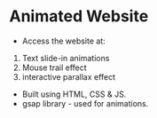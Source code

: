 # Animated Website
- Access the website at: 
1. Text slide-in animations
2. Mouse trail effect
3. interactive parallax effect
   
- Built using HTML, CSS & JS.
- gsap library - used for animations.

